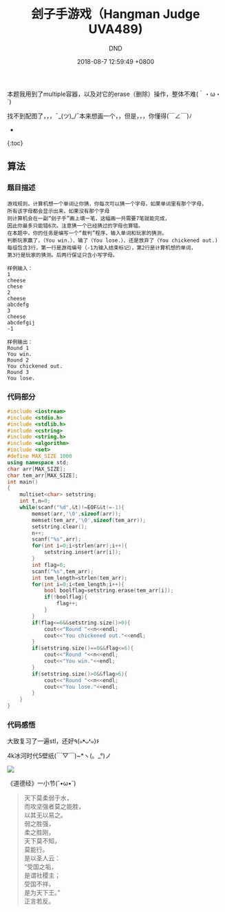 ﻿---
layout: post
title:  "刽子手游戏（Hangman Judge UVA489)"
date:   2018-08-7 12:59:49 +0800
categories: C-program-language
tags: C-program-language
img: http://or4d8nhvk.bkt.clouddn.com/18-8-8/32972167.jpg
author: DND
---

本题我用到了multiple容器，以及对它的erase（删除）操作，整体不难(｀・ω・´)

找不到配图了，，，¯\_(ツ)_/¯本来想画一个，，但是，，，你懂得(￣∠￣)ﾉ

* 
{:toc}

## 算法

### 题目描述
```
游戏规则，计算机想一个单词让你猜，你每次可以猜一个字母，如果单词里有那个字母，
所有该字母都会显示出来，如果没有那个字母
则计算机会在一副“刽子手”画上填一笔，这幅画一共需要7笔就能完成，
因此你最多只能错6次。注意猜一个已经猜过的字母也算错。
在本题中，你的任务是编写一个“裁判”程序，输入单词和玩家的猜测，
判断玩家赢了，（You win.）、输了（You lose.）、还是放弃了（You chickened out.)
每组包含3行，第一行是游戏编号（-1为输入结束标记），第2行是计算机想的单词，
第3行是玩家的猜测。后两行保证只含小写字母。

样例输入：
1
cheese
chese
2
cheese
abcdefg
3
cheese
abcdefgij
-1

样例输出：
Round 1
You win.
Round 2
You chickened out.
Round 3 
You lose. 

```

### 代码部分

```c++
#include <iostream>
#include <stdio.h>
#include <stdlib.h>
#include <cstring>
#include <string.h>
#include <algorithm>
#include <set>
#define MAX_SIZE 1000
using namespace std;
char arr[MAX_SIZE];
char tem_arr[MAX_SIZE];
int main()
{
    multiset<char> setstring;
    int t,n=0;
    while(scanf("%d",&t)!=EOF&&t!=-1){
        memset(arr,'\0',sizeof(arr));
        memset(tem_arr,'\0',sizeof(tem_arr));
        setstring.clear();
        n++;
        scanf("%s",arr);
        for(int i=0;i<strlen(arr);i++){
            setstring.insert(arr[i]);
        }
        int flag=0;
        scanf("%s",tem_arr);
        int tem_length=strlen(tem_arr);
        for(int i=0;i<tem_length;i++){
            bool boolflag=setstring.erase(tem_arr[i]);
            if(!boolflag){
                flag++;
            }
        }
        if(flag<=6&&setstring.size()>0){
            cout<<"Round "<<n<<endl;
            cout<<"You chickened out."<<endl;
        }
        if(setstring.size()==0&&flag<=6){
            cout<<"Round "<<n<<endl;
            cout<<"You win."<<endl;
        }
        if(setstring.size()>0&&flag>6){
            cout<<"Round "<<n<<endl;
            cout<<"You lose."<<endl;
        }
    }
}

```


### 代码感悟
大致复习了一遍stl，还好٩(๑❛ᴗ❛๑)۶

4k冰河时代5壁纸(￣▽￣)~*ヽ(。_°)ノ

![](http://or4d8nhvk.bkt.clouddn.com/18-8-8/24797342.jpg)

《道德经》一小节(˘•ω•˘)

> 天下莫柔弱于水，  
而攻坚强者莫之能胜，  
以其无以易之。  
弱之胜强，  
柔之胜刚，  
天下莫不知，  
莫能行。  
是以圣人云：  
“受国之垢，  
是谓社稷主；  
受国不祥，  
是为天下王。”  
正言若反。  


